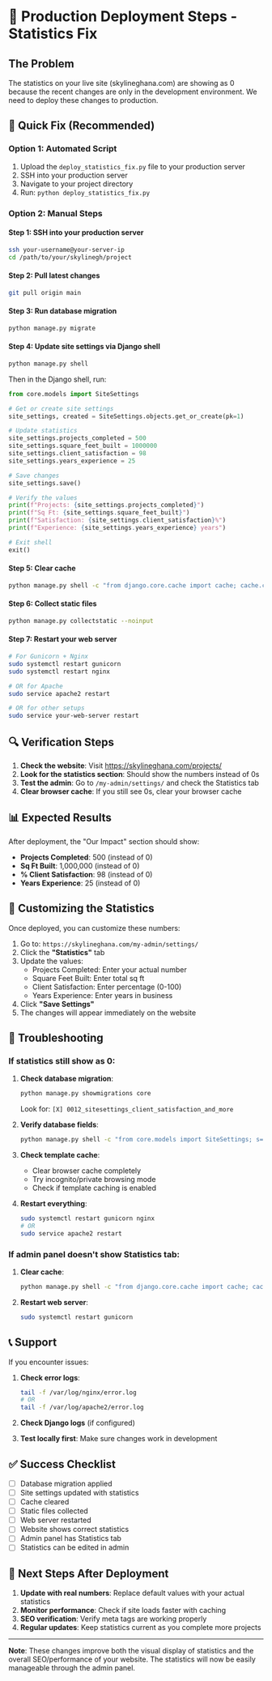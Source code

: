 # 🚀 Production Deployment Steps - Statistics Fix

## The Problem
The statistics on your live site (skylineghana.com) are showing as 0 because the recent changes are only in the development environment. We need to deploy these changes to production.

## 🔧 Quick Fix (Recommended)

### Option 1: Automated Script
1. Upload the `deploy_statistics_fix.py` file to your production server
2. SSH into your production server
3. Navigate to your project directory
4. Run: `python deploy_statistics_fix.py`

### Option 2: Manual Steps

#### Step 1: SSH into your production server
```bash
ssh your-username@your-server-ip
cd /path/to/your/skylinegh/project
```

#### Step 2: Pull latest changes
```bash
git pull origin main
```

#### Step 3: Run database migration
```bash
python manage.py migrate
```

#### Step 4: Update site settings via Django shell
```bash
python manage.py shell
```

Then in the Django shell, run:
```python
from core.models import SiteSettings

# Get or create site settings
site_settings, created = SiteSettings.objects.get_or_create(pk=1)

# Update statistics
site_settings.projects_completed = 500
site_settings.square_feet_built = 1000000
site_settings.client_satisfaction = 98
site_settings.years_experience = 25

# Save changes
site_settings.save()

# Verify the values
print(f"Projects: {site_settings.projects_completed}")
print(f"Sq Ft: {site_settings.square_feet_built}")
print(f"Satisfaction: {site_settings.client_satisfaction}%")
print(f"Experience: {site_settings.years_experience} years")

# Exit shell
exit()
```

#### Step 5: Clear cache
```bash
python manage.py shell -c "from django.core.cache import cache; cache.clear(); print('Cache cleared')"
```

#### Step 6: Collect static files
```bash
python manage.py collectstatic --noinput
```

#### Step 7: Restart your web server
```bash
# For Gunicorn + Nginx
sudo systemctl restart gunicorn
sudo systemctl restart nginx

# OR for Apache
sudo service apache2 restart

# OR for other setups
sudo service your-web-server restart
```

## 🔍 Verification Steps

1. **Check the website**: Visit https://skylineghana.com/projects/
2. **Look for the statistics section**: Should show the numbers instead of 0s
3. **Test the admin**: Go to `/my-admin/settings/` and check the Statistics tab
4. **Clear browser cache**: If you still see 0s, clear your browser cache

## 📊 Expected Results

After deployment, the "Our Impact" section should show:
- **Projects Completed**: 500 (instead of 0)
- **Sq Ft Built**: 1,000,000 (instead of 0)
- **% Client Satisfaction**: 98 (instead of 0)
- **Years Experience**: 25 (instead of 0)

## 🎯 Customizing the Statistics

Once deployed, you can customize these numbers:

1. Go to: `https://skylineghana.com/my-admin/settings/`
2. Click the **"Statistics"** tab
3. Update the values:
   - Projects Completed: Enter your actual number
   - Square Feet Built: Enter total sq ft
   - Client Satisfaction: Enter percentage (0-100)
   - Years Experience: Enter years in business
4. Click **"Save Settings"**
5. The changes will appear immediately on the website

## 🚨 Troubleshooting

### If statistics still show as 0:

1. **Check database migration**:
   ```bash
   python manage.py showmigrations core
   ```
   Look for: `[X] 0012_sitesettings_client_satisfaction_and_more`

2. **Verify database fields**:
   ```bash
   python manage.py shell -c "from core.models import SiteSettings; s=SiteSettings.objects.first(); print(f'Stats: {s.projects_completed}, {s.square_feet_built}, {s.client_satisfaction}, {s.years_experience}' if s else 'No settings found')"
   ```

3. **Check template cache**:
   - Clear browser cache completely
   - Try incognito/private browsing mode
   - Check if template caching is enabled

4. **Restart everything**:
   ```bash
   sudo systemctl restart gunicorn nginx
   # OR
   sudo service apache2 restart
   ```

### If admin panel doesn't show Statistics tab:

1. **Clear cache**:
   ```bash
   python manage.py shell -c "from django.core.cache import cache; cache.clear()"
   ```

2. **Restart web server**:
   ```bash
   sudo systemctl restart gunicorn
   ```

## 📞 Support

If you encounter issues:

1. **Check error logs**:
   ```bash
   tail -f /var/log/nginx/error.log
   # OR
   tail -f /var/log/apache2/error.log
   ```

2. **Check Django logs** (if configured)

3. **Test locally first**: Make sure changes work in development

## ✅ Success Checklist

- [ ] Database migration applied
- [ ] Site settings updated with statistics
- [ ] Cache cleared
- [ ] Static files collected
- [ ] Web server restarted
- [ ] Website shows correct statistics
- [ ] Admin panel has Statistics tab
- [ ] Statistics can be edited in admin

## 🎯 Next Steps After Deployment

1. **Update with real numbers**: Replace default values with your actual statistics
2. **Monitor performance**: Check if site loads faster with caching
3. **SEO verification**: Verify meta tags are working properly
4. **Regular updates**: Keep statistics current as you complete more projects

---

**Note**: These changes improve both the visual display of statistics and the overall SEO/performance of your website. The statistics will now be easily manageable through the admin panel.
